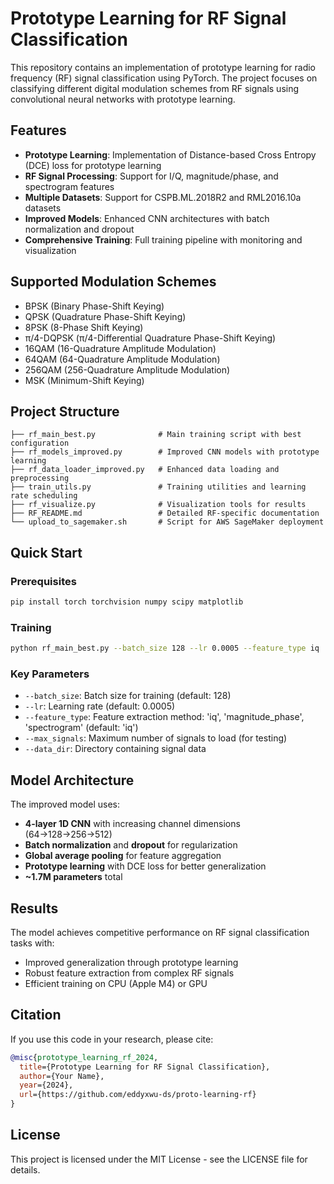 # Prototype Learning for RF Signal Classification

This repository contains an implementation of prototype learning for radio frequency (RF) signal classification using PyTorch. The project focuses on classifying different digital modulation schemes from RF signals using convolutional neural networks with prototype learning.

## Features

- **Prototype Learning**: Implementation of Distance-based Cross Entropy (DCE) loss for prototype learning
- **RF Signal Processing**: Support for I/Q, magnitude/phase, and spectrogram features
- **Multiple Datasets**: Support for CSPB.ML.2018R2 and RML2016.10a datasets
- **Improved Models**: Enhanced CNN architectures with batch normalization and dropout
- **Comprehensive Training**: Full training pipeline with monitoring and visualization

## Supported Modulation Schemes

- BPSK (Binary Phase-Shift Keying)
- QPSK (Quadrature Phase-Shift Keying)
- 8PSK (8-Phase Shift Keying)
- π/4-DQPSK (π/4-Differential Quadrature Phase-Shift Keying)
- 16QAM (16-Quadrature Amplitude Modulation)
- 64QAM (64-Quadrature Amplitude Modulation)
- 256QAM (256-Quadrature Amplitude Modulation)
- MSK (Minimum-Shift Keying)

## Project Structure

```
├── rf_main_best.py              # Main training script with best configuration
├── rf_models_improved.py        # Improved CNN models with prototype learning
├── rf_data_loader_improved.py   # Enhanced data loading and preprocessing
├── train_utils.py               # Training utilities and learning rate scheduling
├── rf_visualize.py              # Visualization tools for results
├── RF_README.md                 # Detailed RF-specific documentation
└── upload_to_sagemaker.sh       # Script for AWS SageMaker deployment
```

## Quick Start

### Prerequisites

```bash
pip install torch torchvision numpy scipy matplotlib
```

### Training

```bash
python rf_main_best.py --batch_size 128 --lr 0.0005 --feature_type iq
```

### Key Parameters

- `--batch_size`: Batch size for training (default: 128)
- `--lr`: Learning rate (default: 0.0005)
- `--feature_type`: Feature extraction method: 'iq', 'magnitude_phase', 'spectrogram' (default: 'iq')
- `--max_signals`: Maximum number of signals to load (for testing)
- `--data_dir`: Directory containing signal data

## Model Architecture

The improved model uses:
- **4-layer 1D CNN** with increasing channel dimensions (64→128→256→512)
- **Batch normalization** and **dropout** for regularization
- **Global average pooling** for feature aggregation
- **Prototype learning** with DCE loss for better generalization
- **~1.7M parameters** total

## Results

The model achieves competitive performance on RF signal classification tasks with:
- Improved generalization through prototype learning
- Robust feature extraction from complex RF signals
- Efficient training on CPU (Apple M4) or GPU

## Citation

If you use this code in your research, please cite:

```bibtex
@misc{prototype_learning_rf_2024,
  title={Prototype Learning for RF Signal Classification},
  author={Your Name},
  year={2024},
  url={https://github.com/eddyxwu-ds/proto-learning-rf}
}
```

## License

This project is licensed under the MIT License - see the LICENSE file for details.



